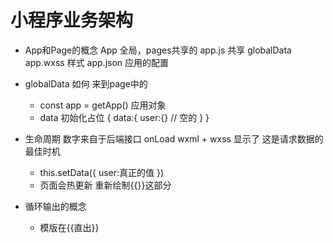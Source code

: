 # 小程序业务架构

- App和Page的概念
  App 全局，pages共享的
  app.js 共享 globalData
  app.wxss 样式
  app.json 应用的配置

- globalData 如何 来到page中的
  - const app = getApp()
    应用对象
  - data 初始化占位
  {
    data:{
      user:{} // 空的
    }
  }

- 生命周期
  数字来自于后端接口
  onLoad wxml + wxss 显示了
  这是请求数据的最佳时机
  - this.setData({
  user:真正的值
  })
  - 页面会热更新 重新绘制{{}}这部分


- 循环输出的概念 
  - 模版在{{直出}}